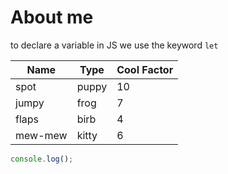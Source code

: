 # About me

to declare a variable in JS we use the keyword `let`

Name|Type|Cool Factor
---|---|---
spot | puppy | 10
jumpy | frog | 7
flaps | birb | 4
mew-mew | kitty | 6

```js
console.log();
```